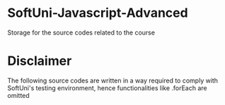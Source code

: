 # SoftUni-Javascript-Advanced
 Storage for the source codes related to the course
 
 # Disclaimer
 The following source codes are written in a way required to comply with SoftUni's testing environment, hence functionalities like .forEach are omitted
